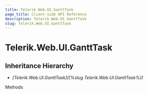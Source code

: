 ```yaml
---
title: Telerik.Web.UI.GanttTask
page_title: Client-side API Reference
description: Telerik.Web.UI.GanttTask
slug: Telerik.Web.UI.GanttTask
---
```


# Telerik.Web.UI.GanttTask 

## Inheritance Hierarchy

* *[Telerik.Web.UI.GanttTask]({%slug Telerik.Web.UI.GanttTask%})*


Methods

